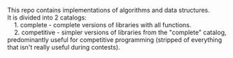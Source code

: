 This repo contains implementations of algorithms and data structures. <br>
It is divided into 2 catalogs: <br>
&nbsp;&nbsp;&nbsp;&nbsp;1. complete - complete versions of libraries with all functions. <br>
&nbsp;&nbsp;&nbsp;&nbsp;2. competitive - simpler versions of libraries from the "complete" catalog, predominantly useful for competitive programming (stripped of everything that isn't really useful during contests).
